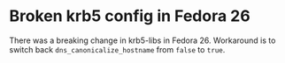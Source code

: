 # Broken krb5 config in Fedora 26

There was a breaking change in krb5-libs in Fedora 26. Workaround is to switch back `dns_canonicalize_hostname` from `false` to `true`.
